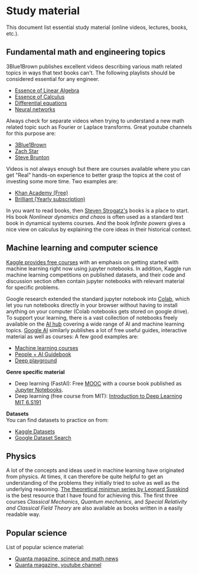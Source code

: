 # Study material
This document list essential study material (online videos, lectures, books, etc.).

## Fundamental math and engineering topics
3Blue1Brown publishes excellent videos describing various math related topics in ways that text books can't. The following playlists should be considered essential for any engineer.
* [Essence of Linear Algebra](https://www.youtube.com/playlist?list=PLZHQObOWTQDPD3MizzM2xVFitgF8hE_ab)  
* [Essence of Calculus](https://www.youtube.com/playlist?list=PLZHQObOWTQDMsr9K-rj53DwVRMYO3t5Yr)  
* [Differential equations](https://www.youtube.com/playlist?list=PLZHQObOWTQDNPOjrT6KVlfJuKtYTftqH6)  
* [Neural networks](https://www.youtube.com/playlist?list=PLZHQObOWTQDNU6R1_67000Dx_ZCJB-3pi)  

Always check for separate videos when trying to understand a new math related topic such as Fourier or Laplace transforms. Great youtube channels for this purpose are:
* [3Blue1Brown](https://www.youtube.com/c/3blue1brown/featured)  
* [Zach Star](https://www.youtube.com/c/zachstar/videos)
* [Steve Brunton](https://www.youtube.com/c/Eigensteve/playlists)

Videos is not always enough but there are courses available where you can get "Real" hands-on experience to better grasp the topics at the cost of investing some more time. Two examples are:
* [Khan Academy (Free)](https://www.khanacademy.org)
* [Brilliant (Yearly subscription)](https://brilliant.org/premium/)

In you want to read books, then [Steven Strogatz's](https://www.stevenstrogatz.com/all-books) books is a place to start. His book *Nonlinear dynamics and chaos* is often used as a standard text book in dynamical systems courses. And the book *Infinite powers* gives a nice view on calculus by explaining the core ideas in their historical context.

## Machine learning and computer science
[Kaggle provides free courses](https://www.kaggle.com/learn) with an emphasis on getting started with machine learning right now using jupyter notebooks. In addition, Kaggle run machine learning competitions on published datasets, and their code and discussion section often contain jupyter notebooks with relevant material for specific problems.

Google research extended the standard jupyter notebook into [Colab](https://colab.research.google.com), which let you run notebooks directly in your browser without having to install anything on your computer (Colab notebooks gets stored on google drive). To support your learning, there is a vast collection of notebooks freely available on the [AI hub](https://aihub.cloud.google.com/s?category=notebook) covering a wide range of AI and machine learning topics. [Google AI](https://ai.google/education/) similarly publishes a lot of free useful guides, interactive material as well as courses: A few good examples are:
* [Machine learning courses](https://developers.google.com/machine-learning/crash-course)
* [People + AI Guidebook](https://pair.withgoogle.com/guidebook)  
* [Deep playground](http://playground.tensorflow.org/#activation=tanh&batchSize=10&dataset=circle&regDataset=reg-plane&learningRate=0.03&regularizationRate=0&noise=0&networkShape=4,2&seed=0.78842&showTestData=false&discretize=false&percTrainData=50&x=true&y=true&xTimesY=false&xSquared=false&ySquared=false&cosX=false&sinX=false&cosY=false&sinY=false&collectStats=false&problem=classification&initZero=false&hideText=false)

**Genre specific material**
- Deep learning (FastAI): Free [MOOC](https://course.fast.ai) with a course book published as [Jupyter Notebooks](https://github.com/fastai/fastbook).
- Deep learning (free course from MIT): [Introduction to Deep Learning MIT 6.S191](http://introtodeeplearning.com/)

**Datasets**  
You can find datasets to practice on from:
* [Kaggle Datasets](https://www.kaggle.com/datasets)
* [Google Dataset Search](https://datasetsearch.research.google.com)

## Physics
A lot of the concepts and ideas used in machine learning have originated from physics. At times, it can therefore be quite helpful to get an understanding of the problems they initially tried to solve as well as the underlying reasoning. [The theoretical minimun series by Leonard Susskind](https://theoreticalminimum.com/courses) is the best resource that I have found for achieving this. The first three courses *Classical Mechanics*, *Quantum mechanics*, and *Special Relativity and Classical Field Theory* are also available as books written in a easily readable way.


## Popular science
List of popular science material:
* [Quanta magazine, scinece and math news](https://www.quantamagazine.org)
* [Quanta magazine, youtube channel](https://www.youtube.com/c/QuantamagazineOrgNews)
